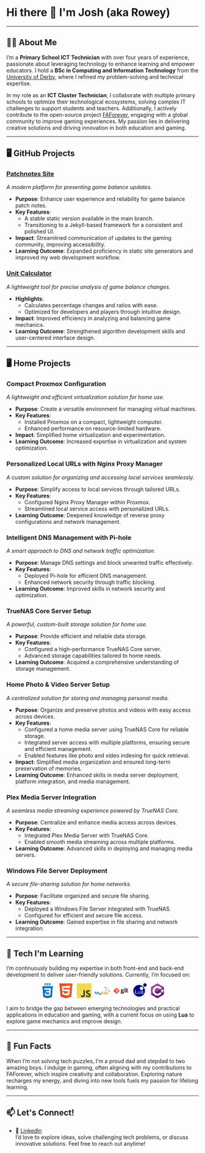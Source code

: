 # Hi there 👋 I'm Josh (aka Rowey)

---

## 👨‍💻 About Me
I’m a **Primary School ICT Technician** with over four years of experience, passionate about leveraging technology to enhance learning and empower educators. I hold a **BSc in Computing and Information Technology** from the [University of Derby](https://www.derby.ac.uk/?form=MG0AV3), where I refined my problem-solving and technical expertise.

In my role as an **ICT Cluster Technician**, I collaborate with multiple primary schools to optimize their technological ecosystems, solving complex IT challenges to support students and teachers. Additionally, I actively contribute to the open-source project [FAForever](https://github.com/FAForever?form=MG0AV3), engaging with a global community to improve gaming experiences. My passion lies in delivering creative solutions and driving innovation in both education and gaming.

---

## 🖥️ GitHub Projects

### [Patchnotes Site](https://github.com/MrRowey/FAF-Patchnotes-Site?form=MG0AV3)
*A modern platform for presenting game balance updates.*  
- **Purpose**: Enhance user experience and reliability for game balance patch notes.  
- **Key Features**:  
  - A stable static version available in the main branch.  
  - Transitioning to a Jekyll-based framework for a consistent and polished UI.  
- **Impact**: Streamlined communication of updates to the gaming community, improving accessibility.  
- **Learning Outcome**: Expanded proficiency in static site generators and improved my web development workflow.  

### [Unit Calculator](https://github.com/MrRowey/UnitCalculator)  
*A lightweight tool for precise analysis of game balance changes.*  
- **Highlights**:  
  - Calculates percentage changes and ratios with ease.  
  - Optimized for developers and players through intuitive design.  
- **Impact**: Improved efficiency in analyzing and balancing game mechanics.  
- **Learning Outcome**: Strengthened algorithm development skills and user-centered interface design.

---

## 🖥️ Home Projects

### Compact Proxmox Configuration  
*A lightweight and efficient virtualization solution for home use.*  
- **Purpose**: Create a versatile environment for managing virtual machines.  
- **Key Features**:  
  - Installed Proxmox on a compact, lightweight computer.  
  - Enhanced performance on resource-limited hardware.  
- **Impact**: Simplified home virtualization and experimentation.  
- **Learning Outcome**: Increased expertise in virtualization and system optimization.

### Personalized Local URLs with Nginx Proxy Manager  
*A custom solution for organizing and accessing local services seamlessly.*  
- **Purpose**: Simplify access to local services through tailored URLs.  
- **Key Features**:  
  - Configured Nginx Proxy Manager within Proxmox.  
  - Streamlined local service access with personalized URLs.  
- **Learning Outcome**: Deepened knowledge of reverse proxy configurations and network management.

### Intelligent DNS Management with Pi-hole  
*A smart approach to DNS and network traffic optimization.*  
- **Purpose**: Manage DNS settings and block unwanted traffic effectively.  
- **Key Features**:  
  - Deployed Pi-hole for efficient DNS management.  
  - Enhanced network security through traffic blocking.  
- **Learning Outcome**: Improved skills in network security and optimization.

### TrueNAS Core Server Setup  
*A powerful, custom-built storage solution for home use.*  
- **Purpose**: Provide efficient and reliable data storage.  
- **Key Features**:  
  - Configured a high-performance TrueNAS Core server.  
  - Advanced storage capabilities tailored to home needs.  
- **Learning Outcome**: Acquired a comprehensive understanding of storage management.

### Home Photo & Video Server Setup  
*A centralized solution for storing and managing personal media.*  
- **Purpose**: Organize and preserve photos and videos with easy access across devices.  
- **Key Features**:  
  - Configured a home media server using TrueNAS Core for reliable storage.  
  - Integrated server access with multiple platforms, ensuring secure and efficient management.  
  - Enabled features like photo and video indexing for quick retrieval.  
- **Impact**: Simplified media organization and ensured long-term preservation of memories.  
- **Learning Outcome**: Enhanced skills in media server deployment, platform integration, and media management.

### Plex Media Server Integration  
*A seamless media streaming experience powered by TrueNAS Core.*  
- **Purpose**: Centralize and enhance media access across devices.  
- **Key Features**:  
  - Integrated Plex Media Server with TrueNAS Core.  
  - Enabled smooth media streaming across multiple platforms.  
- **Learning Outcome**: Advanced skills in deploying and managing media servers.

### Windows File Server Deployment  
*A secure file-sharing solution for home networks.*  
- **Purpose**: Facilitate organized and secure file sharing.  
- **Key Features**:  
  - Deployed a Windows File Server integrated with TrueNAS.  
  - Configured for efficient and secure file access.  
- **Learning Outcome**: Gained expertise in file sharing and network integration.

---

## 🌱 Tech I'm Learning
I’m continuously building my expertise in both front-end and back-end development to deliver user-friendly solutions. Currently, I’m focused on:  
<div align="center">
  <img src="https://github.com/devicons/devicon/blob/master/icons/css3/css3-plain-wordmark.svg" title="CSS3" alt="CSS" width="40" height="40" />&nbsp;
  <img src="https://github.com/devicons/devicon/blob/master/icons/html5/html5-original.svg" title="HTML5" alt="HTML" width="40" height="40" />&nbsp;
  <img src="https://github.com/devicons/devicon/blob/master/icons/javascript/javascript-original.svg" title="JavaScript" alt="JS" width="40" height="40" />&nbsp;
  <img src="https://github.com/devicons/devicon/blob/master/icons/mysql/mysql-original-wordmark.svg" title="MySQL" alt="MySQL" width="40" height="40" />&nbsp;
  <img src="https://github.com/devicons/devicon/blob/master/icons/git/git-original-wordmark.svg" title="Git" alt="Git" width="40" height="40" />&nbsp;
  <img src="https://github.com/devicons/devicon/blob/master/icons/lua/lua-original.svg" title="Lua" alt="Lua" width="40" height="40" />&nbsp;
  <img src="https://github.com/devicons/devicon/blob/master/icons/csharp/csharp-original.svg" title="C#" alt="C#" width="40" height="40" />
</div>

I aim to bridge the gap between emerging technologies and practical applications in education and gaming, with a current focus on using **Lua** to explore game mechanics and improve design.

---

## 🎉 Fun Facts
When I’m not solving tech puzzles, I’m a proud dad and stepdad to two amazing boys. I indulge in gaming, often aligning with my contributions to FAForever, which inspire creativity and collaboration. Exploring nature recharges my energy, and diving into new tools fuels my passion for lifelong learning.

---

## 📫 Let's Connect!
- 💼 [LinkedIn](https://www.linkedin.com/in/josh-row-938394255/)  
I’d love to explore ideas, solve challenging tech problems, or discuss innovative solutions. Feel free to reach out anytime!
